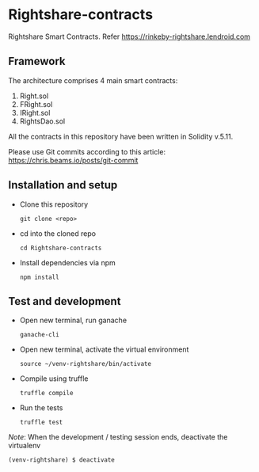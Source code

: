 # Rightshare-contracts
Rightshare Smart Contracts. Refer https://rinkeby-rightshare.lendroid.com

## Framework
The architecture comprises 4 main smart contracts:

1. Right.sol
2. FRight.sol
3. IRight.sol
4. RightsDao.sol

All the contracts in this repository have been written in Solidity v.5.11.

Please use Git commits according to this article: https://chris.beams.io/posts/git-commit

## Installation and setup
* Clone this repository

  `git clone <repo>`

* cd into the cloned repo

  `cd Rightshare-contracts`

* Install dependencies via npm

  `npm install`


## Test and development

* Open new terminal, run ganache

  `ganache-cli`

* Open new terminal, activate the virtual environment

  `source ~/venv-rightshare/bin/activate`

* Compile using truffle

  `truffle compile`

* Run the tests

  `truffle test`

_Note_: When the development / testing session ends, deactivate the virtualenv

`(venv-rightshare) $ deactivate`
